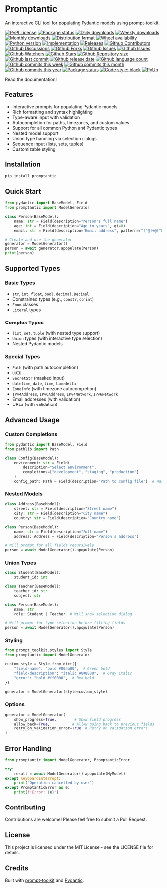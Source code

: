 # Promptantic

An interactive CLI tool for populating Pydantic models using prompt-toolkit.

[![PyPI License](https://img.shields.io/pypi/l/promptantic.svg)](https://pypi.org/project/promptantic/)
[![Package status](https://img.shields.io/pypi/status/promptantic.svg)](https://pypi.org/project/promptantic/)
[![Daily downloads](https://img.shields.io/pypi/dd/promptantic.svg)](https://pypi.org/project/promptantic/)
[![Weekly downloads](https://img.shields.io/pypi/dw/promptantic.svg)](https://pypi.org/project/promptantic/)
[![Monthly downloads](https://img.shields.io/pypi/dm/promptantic.svg)](https://pypi.org/project/promptantic/)
[![Distribution format](https://img.shields.io/pypi/format/promptantic.svg)](https://pypi.org/project/promptantic/)
[![Wheel availability](https://img.shields.io/pypi/wheel/promptantic.svg)](https://pypi.org/project/promptantic/)
[![Python version](https://img.shields.io/pypi/pyversions/promptantic.svg)](https://pypi.org/project/promptantic/)
[![Implementation](https://img.shields.io/pypi/implementation/promptantic.svg)](https://pypi.org/project/promptantic/)
[![Releases](https://img.shields.io/github/downloads/phil65/promptantic/total.svg)](https://github.com/phil65/promptantic/releases)
[![Github Contributors](https://img.shields.io/github/contributors/phil65/promptantic)](https://github.com/phil65/promptantic/graphs/contributors)
[![Github Discussions](https://img.shields.io/github/discussions/phil65/promptantic)](https://github.com/phil65/promptantic/discussions)
[![Github Forks](https://img.shields.io/github/forks/phil65/promptantic)](https://github.com/phil65/promptantic/forks)
[![Github Issues](https://img.shields.io/github/issues/phil65/promptantic)](https://github.com/phil65/promptantic/issues)
[![Github Issues](https://img.shields.io/github/issues-pr/phil65/promptantic)](https://github.com/phil65/promptantic/pulls)
[![Github Watchers](https://img.shields.io/github/watchers/phil65/promptantic)](https://github.com/phil65/promptantic/watchers)
[![Github Stars](https://img.shields.io/github/stars/phil65/promptantic)](https://github.com/phil65/promptantic/stars)
[![Github Repository size](https://img.shields.io/github/repo-size/phil65/promptantic)](https://github.com/phil65/promptantic)
[![Github last commit](https://img.shields.io/github/last-commit/phil65/promptantic)](https://github.com/phil65/promptantic/commits)
[![Github release date](https://img.shields.io/github/release-date/phil65/promptantic)](https://github.com/phil65/promptantic/releases)
[![Github language count](https://img.shields.io/github/languages/count/phil65/promptantic)](https://github.com/phil65/promptantic)
[![Github commits this week](https://img.shields.io/github/commit-activity/w/phil65/promptantic)](https://github.com/phil65/promptantic)
[![Github commits this month](https://img.shields.io/github/commit-activity/m/phil65/promptantic)](https://github.com/phil65/promptantic)
[![Github commits this year](https://img.shields.io/github/commit-activity/y/phil65/promptantic)](https://github.com/phil65/promptantic)
[![Package status](https://codecov.io/gh/phil65/promptantic/branch/main/graph/badge.svg)](https://codecov.io/gh/phil65/promptantic/)
[![Code style: black](https://img.shields.io/badge/code%20style-black-000000.svg)](https://github.com/psf/black)
[![PyUp](https://pyup.io/repos/github/phil65/promptantic/shield.svg)](https://pyup.io/repos/github/phil65/promptantic/)

[Read the documentation!](https://phil65.github.io/promptantic/)


## Features

- Interactive prompts for populating Pydantic models
- Rich formatting and syntax highlighting
- Type-aware input with validation
- Autocompletion for paths, timezones, and custom values
- Support for all common Python and Pydantic types
- Nested model support
- Union type handling via selection dialogs
- Sequence input (lists, sets, tuples)
- Customizable styling

## Installation

```bash
pip install promptantic
```

## Quick Start

```python
from pydantic import BaseModel, Field
from promptantic import ModelGenerator

class Person(BaseModel):
    name: str = Field(description="Person's full name")
    age: int = Field(description="Age in years", gt=0)
    email: str = Field(description="Email address", pattern=r"[^@]+@[^@]+\.[^@]+")

# Create and use the generator
generator = ModelGenerator()
person = await generator.apopulate(Person)
print(person)
```

## Supported Types

### Basic Types
- `str`, `int`, `float`, `bool`, `decimal.Decimal`
- Constrained types (e.g., `constr`, `conint`)
- `Enum` classes
- `Literal` types

### Complex Types
- `list`, `set`, `tuple` (with nested type support)
- `Union` types (with interactive type selection)
- Nested Pydantic models

### Special Types
- `Path` (with path autocompletion)
- `UUID`
- `SecretStr` (masked input)
- `datetime`, `date`, `time`, `timedelta`
- `ZoneInfo` (with timezone autocompletion)
- `IPv4Address`, `IPv6Address`, `IPv4Network`, `IPv6Network`
- Email addresses (with validation)
- URLs (with validation)

## Advanced Usage

### Custom Completions

```python
from pydantic import BaseModel, Field
from pathlib import Path

class Config(BaseModel):
    environment: str = Field(
        description="Select environment",
        completions=["development", "staging", "production"]
    )
    config_path: Path = Field(description="Path to config file")  # Has path completion
```

### Nested Models

```python
class Address(BaseModel):
    street: str = Field(description="Street name")
    city: str = Field(description="City name")
    country: str = Field(description="Country name")

class Person(BaseModel):
    name: str = Field(description="Full name")
    address: Address = Field(description="Person's address")

# Will prompt for all fields recursively
person = await ModelGenerator().apopulate(Person)
```

### Union Types

```python
class Student(BaseModel):
    student_id: int

class Teacher(BaseModel):
    teacher_id: str
    subject: str

class Person(BaseModel):
    name: str
    role: Student | Teacher  # Will show selection dialog

# Will prompt for type selection before filling fields
person = await ModelGenerator().apopulate(Person)
```

### Styling

```python
from prompt_toolkit.styles import Style
from promptantic import ModelGenerator

custom_style = Style.from_dict({
    "field-name": "bold #00aa00",  # Green bold
    "field-description": "italic #888888",  # Gray italic
    "error": "bold #ff0000",  # Red bold
})

generator = ModelGenerator(style=custom_style)
```

### Options

```python
generator = ModelGenerator(
    show_progress=True,        # Show field progress
    allow_back=True,          # Allow going back to previous fields
    retry_on_validation_error=True  # Retry on validation errors
)
```

## Error Handling

```python
from promptantic import ModelGenerator, PromptanticError

try:
    result = await ModelGenerator().apopulate(MyModel)
except KeyboardInterrupt:
    print("Operation cancelled by user")
except PromptanticError as e:
    print(f"Error: {e}")
```

## Contributing

Contributions are welcome! Please feel free to submit a Pull Request.

## License

This project is licensed under the MIT License - see the LICENSE file for details.

## Credits

Built with [prompt-toolkit](https://github.com/prompt-toolkit/python-prompt-toolkit) and [Pydantic](https://github.com/pydantic/pydantic).
